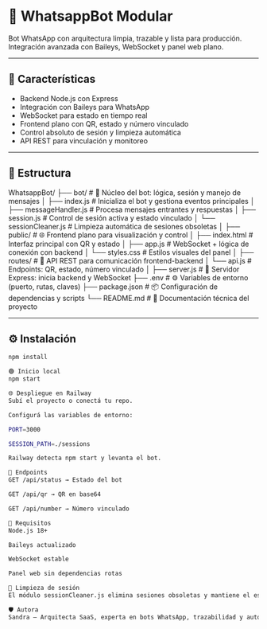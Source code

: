# 📱 WhatsappBot Modular

Bot WhatsApp con arquitectura limpia, trazable y lista para producción. Integración avanzada con Baileys, WebSocket y panel web plano.

---

## 🚀 Características

- Backend Node.js con Express
- Integración con Baileys para WhatsApp
- WebSocket para estado en tiempo real
- Frontend plano con QR, estado y número vinculado
- Control absoluto de sesión y limpieza automática
- API REST para vinculación y monitoreo

---

## 📁 Estructura

WhatsappBot/
├── bot/                  # 🧠 Núcleo del bot: lógica, sesión y manejo de mensajes
│   ├── index.js          # Inicializa el bot y gestiona eventos principales
│   ├── messageHandler.js # Procesa mensajes entrantes y respuestas
│   ├── session.js        # Control de sesión activa y estado vinculado
│   └── sessionCleaner.js # Limpieza automática de sesiones obsoletas
│
├── public/               # 🌐 Frontend plano para visualización y control
│   ├── index.html        # Interfaz principal con QR y estado
│   ├── app.js            # WebSocket + lógica de conexión con backend
│   └── styles.css        # Estilos visuales del panel
│
├── routes/               # 🔗 API REST para comunicación frontend-backend
│   └── api.js            # Endpoints: QR, estado, número vinculado
│
├── server.js             # 🚀 Servidor Express: inicia backend y WebSocket
├── .env                  # ⚙️ Variables de entorno (puerto, rutas, claves)
├── package.json          # 📦 Configuración de dependencias y scripts
└── README.md             # 📘 Documentación técnica del proyecto

---

## ⚙️ Instalación

```bash
npm install

🟢 Inicio local
npm start

🌐 Despliegue en Railway
Subí el proyecto o conectá tu repo.

Configurá las variables de entorno:

PORT=3000

SESSION_PATH=./sessions

Railway detecta npm start y levanta el bot.

📡 Endpoints
GET /api/status → Estado del bot

GET /api/qr → QR en base64

GET /api/number → Número vinculado

🧠 Requisitos
Node.js 18+

Baileys actualizado

WebSocket estable

Panel web sin dependencias rotas

🧼 Limpieza de sesión
El módulo sessionCleaner.js elimina sesiones obsoletas y mantiene el estado limpio.

🛡️ Autora
Sandra — Arquitecta SaaS, experta en bots WhatsApp, trazabilidad y automatización profesional.